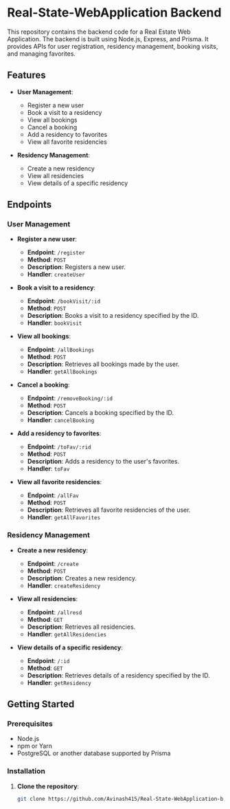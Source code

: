 # Real-State-WebApplication Backend

This repository contains the backend code for a Real Estate Web Application. The backend is built using Node.js, Express, and Prisma. It provides APIs for user registration, residency management, booking visits, and managing favorites.

## Features

- **User Management**:
  - Register a new user
  - Book a visit to a residency
  - View all bookings
  - Cancel a booking
  - Add a residency to favorites
  - View all favorite residencies

- **Residency Management**:
  - Create a new residency
  - View all residencies
  - View details of a specific residency

## Endpoints

### User Management

- **Register a new user**:
  - **Endpoint**: `/register`
  - **Method**: `POST`
  - **Description**: Registers a new user.
  - **Handler**: `createUser`

- **Book a visit to a residency**:
  - **Endpoint**: `/bookVisit/:id`
  - **Method**: `POST`
  - **Description**: Books a visit to a residency specified by the ID.
  - **Handler**: `bookVisit`

- **View all bookings**:
  - **Endpoint**: `/allBookings`
  - **Method**: `POST`
  - **Description**: Retrieves all bookings made by the user.
  - **Handler**: `getAllBookings`

- **Cancel a booking**:
  - **Endpoint**: `/removeBooking/:id`
  - **Method**: `POST`
  - **Description**: Cancels a booking specified by the ID.
  - **Handler**: `cancelBooking`

- **Add a residency to favorites**:
  - **Endpoint**: `/toFav/:rid`
  - **Method**: `POST`
  - **Description**: Adds a residency to the user's favorites.
  - **Handler**: `toFav`

- **View all favorite residencies**:
  - **Endpoint**: `/allFav`
  - **Method**: `POST`
  - **Description**: Retrieves all favorite residencies of the user.
  - **Handler**: `getAllFavorites`

### Residency Management

- **Create a new residency**:
  - **Endpoint**: `/create`
  - **Method**: `POST`
  - **Description**: Creates a new residency.
  - **Handler**: `createResidency`

- **View all residencies**:
  - **Endpoint**: `/allresd`
  - **Method**: `GET`
  - **Description**: Retrieves all residencies.
  - **Handler**: `getAllResidencies`

- **View details of a specific residency**:
  - **Endpoint**: `/:id`
  - **Method**: `GET`
  - **Description**: Retrieves details of a residency specified by the ID.
  - **Handler**: `getResidency`

## Getting Started

### Prerequisites

- Node.js
- npm or Yarn
- PostgreSQL or another database supported by Prisma

### Installation

1. **Clone the repository**:
   ```bash
   git clone https://github.com/Avinash415/Real-State-WebApplication-backend.git
